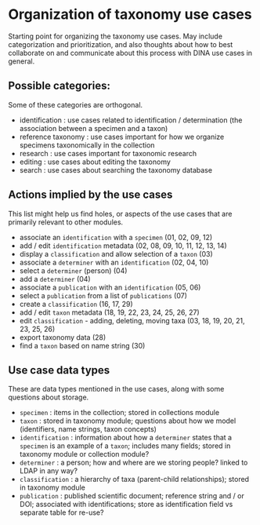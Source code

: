 # Organization of taxonomy use cases

Starting point for organizing the taxonomy use cases. May include
categorization and prioritization, and also thoughts about how to best
collaborate on and communicate about this process with DINA use cases in
general.

## Possible categories:

Some of these categories are orthogonal.

* identification : use cases related to identification / determination (the association between a specimen and a taxon)
* reference taxonomy : use cases important for how we organize specimens taxonomically in the collection
* research : use cases important for taxonomic research
* editing : use cases about editing the taxonomy
* search : use cases about searching the taxonomy database

## Actions implied by the use cases

This list might help us find holes, or aspects of the use cases that are primarily relevant to other modules.

* associate an `identification` with a `specimen` (01, 02, 09, 12)
* add / edit `identification` metadata (02, 08, 09, 10, 11, 12, 13, 14)
* display a `classification` and allow selection of a `taxon` (03)
* associate a `determiner` with an `identification` (02, 04, 10)
* select a `determiner` (person) (04)
* add a `determiner` (04)
* associate a `publication` with an `identification` (05, 06)
* select a `publication` from a list of `publications` (07)
* create a `classification` (16, 17, 29)
* add / edit `taxon` metadata (18, 19, 22, 23, 24, 25, 26, 27)
* edit `classification` - adding, deleting, moving taxa (03, 18, 19, 20, 21, 23, 25, 26)
* export taxonomy data (28)
* find a `taxon` based on name string (30)

## Use case data types

These are data types mentioned in the use cases, along with some questions about storage. 

* `specimen` : items in the collection; stored in collections module
* `taxon` :  stored in taxonomy module; questions about how we model (identifiers, name strings, taxon concepts)
* `identification` : information about how a `determiner` states that a `specimen` is an example of a `taxon`; includes many fields; stored in taxonomy module or collection module?
* `determiner` : a person; how and where are we storing people? linked to LDAP in any way?
* `classification` : a hierarchy of taxa (parent-child relationships); stored in taxonomy module
* `publication` : published scientific document; reference string and / or DOI; associated with identifications; store as identification field vs separate table for re-use?
